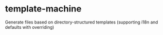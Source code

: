 # template-machine
Generate files based on directory-structured templates (supporting i18n and defaults with overriding)
